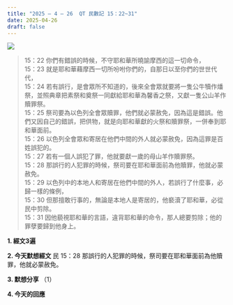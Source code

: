 ```yaml
---
title: "2025 – 4 – 26  QT 民數記 15：22~31"
date: 2025-04-26
draft: false
---
```


![](/images/qt.jpg)

> 15：22 你們有錯誤的時候，不守耶和華所曉諭摩西的這一切命令，  
> 15：23 就是耶和華藉摩西一切所吩咐你們的，自那日以至你們的世世代代，  
> 15：24 若有誤行，是會眾所不知道的，後來全會眾就要將一隻公牛犢作燔祭，並照典章把素祭和奠祭一同獻給耶和華為馨香之祭，又獻一隻公山羊作贖罪祭。  
> 15：25 祭司要為以色列全會眾贖罪，他們就必蒙赦免，因為這是錯誤。他們又因自己的錯誤，把供物，就是向耶和華獻的火祭和贖罪祭，一併奉到耶和華面前。  
> 15：26 以色列全會眾和寄居在他們中間的外人就必蒙赦免，因為這罪是百姓誤犯的。  
> 15：27 若有一個人誤犯了罪，他就要獻一歲的母山羊作贖罪祭。  
> 15：28 那誤行的人犯罪的時候，祭司要在耶和華面前為他贖罪，他就必蒙赦免。  
> 15：29 以色列中的本地人和寄居在他們中間的外人，若誤行了什麼事，必歸一樣的條例，  
> 15：30 但那擅敢行事的，無論是本地人是寄居的，他褻瀆了耶和華，必從民中剪除。  
> 15：31 因他藐視耶和華的言語，違背耶和華的命令，那人總要剪除；他的罪孽要歸到他身上。  



**1. 經文3遍**

**2. 今天默想經文**
民 15：28 那誤行的人犯罪的時候，祭司要在耶和華面前為他贖罪，他就必蒙赦免。

**3. 默想分享**
（1） 



**4. 今天的回應**
